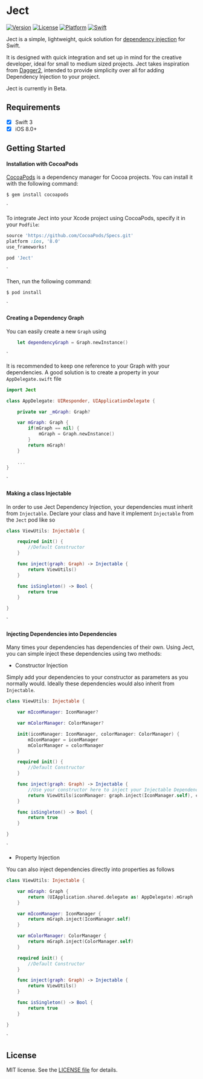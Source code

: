 # Ject

[![Version](https://img.shields.io/cocoapods/v/Ject.svg?style=flat)](http://cocoapods.org/pods/Ject)
[![License](https://img.shields.io/cocoapods/l/Ject.svg?style=flat)](http://cocoapods.org/pods/Ject)
[![Platform](https://img.shields.io/cocoapods/p/Ject.svg?style=flat)](http://cocoapods.org/pods/Ject)
[![Swift](https://camo.githubusercontent.com/554ea67e349e9c175f5bc52cf64519bc7471b986/68747470733a2f2f696d672e736869656c64732e696f2f62616467652f53776966742d332d4631364433392e7376673f7374796c653d666c6174)](http://cocoapods.org/pods/Ject)

Ject is a simple, lightweight, quick solution for [dependency injection](https://en.wikipedia.org/wiki/Dependency_injection) for Swift.

It is designed with quick integration and set up in mind for the creative developer, ideal for small to medium sized projects. Ject takes inspiration from [Dagger2](https://google.github.io/dagger/), intended to provide simplicity over all for adding Dependency Injection to your project.

Ject is currently in Beta. 


## Requirements
- [x] Swift 3
- [x] iOS 8.0+

Getting Started
-----------------------

#### Installation with CocoaPods

[CocoaPods](http://cocoapods.org) is a dependency manager for Cocoa projects. You can install it with the following command:

```bash
$ gem install cocoapods
```
`

To integrate Ject into your Xcode project using CocoaPods, specify it in your `Podfile`:

```ruby
source 'https://github.com/CocoaPods/Specs.git'
platform :ios, '8.0'
use_frameworks!

pod 'Ject'
```
`

Then, run the following command:

```bash
$ pod install
```
`

#### Creating a Dependency Graph

You can easily create a new `Graph` using 

```swift
    let dependencyGraph = Graph.newInstance()
```
`

It is recommended to keep one reference to your Graph with your dependencies. A good solution is to create a property in your `AppDelegate.swift` file

```swift
import Ject

class AppDelegate: UIResponder, UIApplicationDelegate {

    private var _mGraph: Graph?

    var mGraph: Graph {
        if(mGraph == nil) {
            mGraph = Graph.newInstance()
        }
        return mGraph!
    }
    
    ...
}
```
`

#### Making a class Injectable

In order to use Ject Dependency Injection, your dependencies must inherit from `Injectable`. Declare your class and have it implement `Injectable` from the `Ject` pod like so

```swift
class ViewUtils: Injectable {

    required init() {
        //Default Constructor
    }

    func inject(graph: Graph) -> Injectable {
        return ViewUtils()
    }

    func isSingleton() -> Bool {
        return true
    }

}
```
`

#### Injecting Dependencies into Dependencies

Many times your dependencies has dependencies of their own. Using Ject, you can simple inject these dependencies using two methods:



- Constructor Injection

Simply add your dependencies to your constructor as parameters as you normally would. Ideally these dependencies would also inherit from `Injectable`. 

```swift
class ViewUtils: Injectable {

    var mIconManager: IconManager?

    var mColorManager: ColorManager?

    init(iconManager: IconManager, colorManager: ColorManager) {
        mIconManager = iconManager
        mColorManager = colorManager
    }

    required init() {
        //Default Constructor
    }

    func inject(graph: Graph) -> Injectable {
        //Use your constructor here to inject your Injectable Dependencies
        return ViewUtils(iconManager: graph.inject(IconManager.self), colorManager: graph.inject(ColorManager.self))
    }

    func isSingleton() -> Bool {
        return true
    }

}
```
`

- Property Injection

You can also inject dependencies directly into properties as follows

```swift
class ViewUtils: Injectable {

    var mGraph: Graph {
        return (UIApplication.shared.delegate as! AppDelegate).mGraph
    }

    var mIconManager: IconManager {
        return mGraph.inject(IconManager.self)
    }

    var mColorManager: ColorManager {
        return mGraph.inject(ColorManager.self)
    }

    required init() {
        //Default Constructor
    }

    func inject(graph: Graph) -> Injectable {
        return ViewUtils()
    }

    func isSingleton() -> Bool {
        return true
    }

}
```
`


## License

MIT license. See the [LICENSE file](LICENSE.txt) for details.
